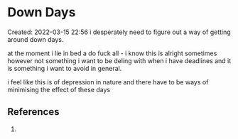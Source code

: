 # Down Days
Created: 2022-03-15 22:56
i desperately need to figure out a way of getting around down days.

at the moment i lie in bed a do fuck all - i know this is alright sometimes however not something i want to be deling with when i have deadlines and it is something i want to avoid in general.

i feel like this is of depression in nature and there have to be ways of minimising the effect of these days 



## References
1. 